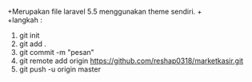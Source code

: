 +Merupakan file laravel 5.5 menggunakan theme sendiri.
+<br />
+langkah : 
1.	git init
2.	git add .
3.	git commit -m "pesan"
4.	git remote add origin https://github.com/reshap0318/marketkasir.git
5. git push -u origin master